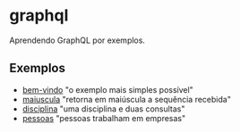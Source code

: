# graphql

Aprendendo GraphQL por exemplos.

## Exemplos

- [bem-vindo](bem-vindo) "o exemplo mais simples possível"
- [maiuscula](maiuscula) "retorna em maiúscula a sequência recebida"
- [disciplina](disciplina) "uma disciplina e duas consultas"
- [pessoas](pessoas) "pessoas trabalham em empresas"

